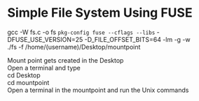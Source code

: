 # Simple File System Using FUSE

gcc -W fs.c -o fs `pkg-config fuse --cflags --libs` -DFUSE_USE_VERSION=25 -D_FILE_OFFSET_BITS=64 -lm -g -w <br>
./fs -f /home/(username)/Desktop/mountpoint <br>

Mount point gets created in the Desktop <br>
Open a terminal and type <br>
cd Desktop <br>
cd mountpoint <br>
Open a terminal in the mountpoint and run the Unix commands <br>
